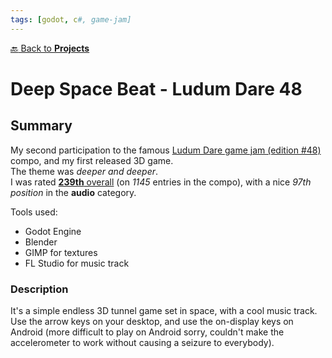 ```yaml
---
tags: [godot, c#, game-jam]
---
```

[:back: Back to **Projects**](../)
# Deep Space Beat - Ludum Dare 48

<ProjectCard
    language="Godot/C#"
    date="2021"
    status="finished"
    url="https://github.com/Srynetix/ludumdare48"
    :screenshot="$withBase('/images/deep-space-beat.gif')"
/>

## Summary

My second participation to the famous [Ludum Dare game jam (edition #48)](https://ldjam.com/events/ludum-dare/48/) compo, and my first released 3D game.  
The theme was *deeper and deeper*.  
I was rated [**239th** overall](https://ldjam.com/events/ludum-dare/48/deep-space-beat) (on *1145* entries in the compo), with a nice *97th position* in the **audio** category.

Tools used:
- Godot Engine
- Blender
- GIMP for textures
- FL Studio for music track

### Description

It's a simple endless 3D tunnel game set in space, with a cool music track.
Use the arrow keys on your desktop, and use the on-display keys on Android (more difficult to play on Android sorry, couldn't make the accelerometer to work without causing a seizure to everybody).

